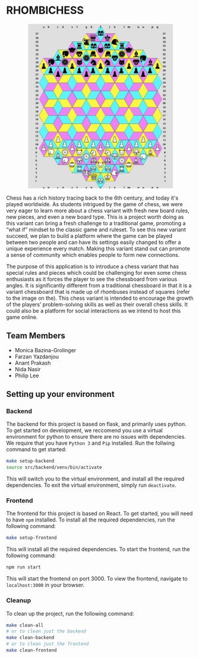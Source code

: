 # RHOMBICHESS
<p align="center">
  <img src="rhombichess.png" />
</p>
Chess has a rich history tracing back to the 6th century, and today it's played worldwide. As
students intrigued by the game of chess, we were very eager to learn more about a chess variant
with fresh new board rules, new pieces, and even a new board type. This is a project worth doing
as this variant can bring a fresh challenge to a traditional game, promoting a “what if” mindset to
the classic game and ruleset. To see this new variant succeed, we plan to build a platform where
the game can be played between two people and can have its settings easily changed to offer a
unique experience every match. Making this variant stand out can promote a sense of community
which enables people to form new connections.

The purpose of this application is to introduce a chess variant that has special rules and pieces
which could be challenging for even some chess enthusiasts as it forces the player to see the
chessboard from various angles. It is significantly different from a traditional chessboard in that it
is a variant chessboard that is made up of rhombuses instead of squares (refer to the image on the). This chess variant is intended to encourage the growth of the players’ problem-solving
skills as well as their overall chess skills. It could also be a platform for social interactions as we
intend to host this game online.

## Team Members
- Monica Bazina-Grolinger
- Farzan Yazdanjou
- Anant Prakash
- Nida Nasir
- Philip Lee

## Setting up your environment
### Backend
The backend for this project is based on flask, and primarily uses python. To get started on development, we reccomend you use a virtual environment for python to ensure there are no issues with dependencies. We require that you have `Python 3` and `Pip` installed. Run the follwing command to get started:
```bash
make setup-backend
source src/backend/venv/bin/activate
```
This will switch you to the virtual environment, and install all the required dependencies. To exit the virtual environment, simply run `deactivate`.

### Frontend
The frontend for this project is based on React. To get started, you will need to have `npm` installed. To install all the required dependencies, run the following command:
```bash
make setup-frontend
```
This will install all the required dependencies. To start the frontend, run the following command:
```bash
npm run start
```
This will start the frontend on port 3000. To view the frontend, navigate to `localhost:3000` in your browser.

### Cleanup
To clean up the project, run the following command:
```bash
make clean-all
# or to clean just the backend
make clean-backend
# or to clean just the frontend
make clean-frontend
```
